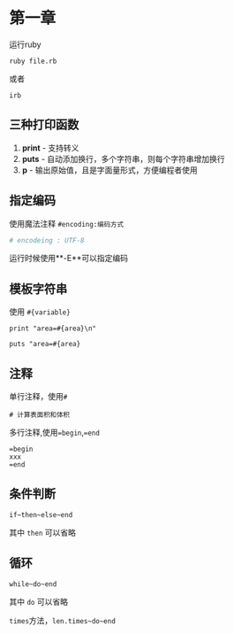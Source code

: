 第一章
=======

运行ruby

```shell
ruby file.rb
```

或者

```
irb
```

三种打印函数
------------

1. **print** - 支持转义
2. **puts** - 自动添加换行，多个字符串，则每个字符串增加换行
3. **p** - 输出原始值，且是字面量形式，方便编程者使用


指定编码
-------

使用魔法注释 `#encoding:编码方式`

```ruby
# encodeing : UTF-8
```

运行时候使用**-E**可以指定编码

模板字符串
---------

使用 `#{variable}`

```
print "area=#{area}\n"
```

```
puts "area=#{area}
```

注释
----

单行注释，使用`#`

```
# 计算表面积和体积
```

多行注释,使用`=begin`,`=end`

```
=begin
xxx
=end
```

条件判断
-------

`if~then~else~end`

其中 `then` 可以省略

循环
----

`while~do~end`

其中 `do` 可以省略

`times`方法，`len.times~do~end`
